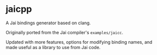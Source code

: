 # jaicpp

A Jai bindings generator based on clang.

Originally ported from the Jai compiler's `examples/jaicc`.

Updated with more features, options for modifying binding names, and made
useful as a library to use from Jai code.

